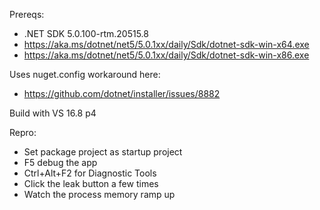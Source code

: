 Prereqs:
* .NET SDK 5.0.100-rtm.20515.8
* https://aka.ms/dotnet/net5/5.0.1xx/daily/Sdk/dotnet-sdk-win-x64.exe
* https://aka.ms/dotnet/net5/5.0.1xx/daily/Sdk/dotnet-sdk-win-x86.exe

Uses nuget.config workaround here:
* https://github.com/dotnet/installer/issues/8882

Build with VS 16.8 p4

Repro:
* Set package project as startup project
* F5 debug the app
* Ctrl+Alt+F2 for Diagnostic Tools
* Click the leak button a few times
* Watch the process memory ramp up
